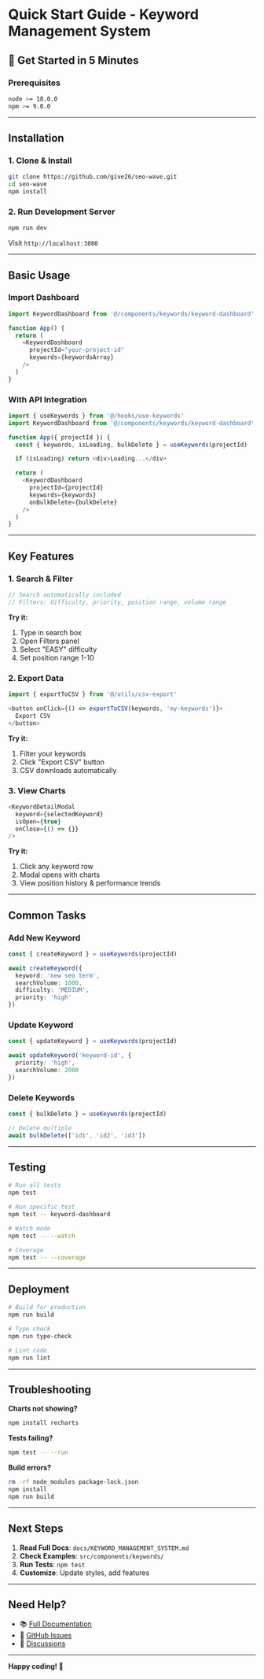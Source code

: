 # Quick Start Guide - Keyword Management System

## 🚀 Get Started in 5 Minutes

### Prerequisites

```bash
node >= 18.0.0
npm >= 9.0.0
```

---

## Installation

### 1. Clone & Install

```bash
git clone https://github.com/give26/seo-wave.git
cd seo-wave
npm install
```

### 2. Run Development Server

```bash
npm run dev
```

Visit `http://localhost:3000`

---

## Basic Usage

### Import Dashboard

```typescript
import KeywordDashboard from '@/components/keywords/keyword-dashboard'

function App() {
  return (
    <KeywordDashboard
      projectId="your-project-id"
      keywords={keywordsArray}
    />
  )
}
```

### With API Integration

```typescript
import { useKeywords } from '@/hooks/use-keywords'
import KeywordDashboard from '@/components/keywords/keyword-dashboard'

function App({ projectId }) {
  const { keywords, isLoading, bulkDelete } = useKeywords(projectId)

  if (isLoading) return <div>Loading...</div>

  return (
    <KeywordDashboard
      projectId={projectId}
      keywords={keywords}
      onBulkDelete={bulkDelete}
    />
  )
}
```

---

## Key Features

### 1. Search & Filter

```typescript
// Search automatically included
// Filters: difficulty, priority, position range, volume range
```

**Try it:**
1. Type in search box
2. Open Filters panel
3. Select "EASY" difficulty
4. Set position range 1-10

### 2. Export Data

```typescript
import { exportToCSV } from '@/utils/csv-export'

<button onClick={() => exportToCSV(keywords, 'my-keywords')}>
  Export CSV
</button>
```

**Try it:**
1. Filter your keywords
2. Click "Export CSV" button
3. CSV downloads automatically

### 3. View Charts

```typescript
<KeywordDetailModal
  keyword={selectedKeyword}
  isOpen={true}
  onClose={() => {}}
/>
```

**Try it:**
1. Click any keyword row
2. Modal opens with charts
3. View position history & performance trends

---

## Common Tasks

### Add New Keyword

```typescript
const { createKeyword } = useKeywords(projectId)

await createKeyword({
  keyword: 'new seo term',
  searchVolume: 1000,
  difficulty: 'MEDIUM',
  priority: 'high'
})
```

### Update Keyword

```typescript
const { updateKeyword } = useKeywords(projectId)

await updateKeyword('keyword-id', {
  priority: 'high',
  searchVolume: 2000
})
```

### Delete Keywords

```typescript
const { bulkDelete } = useKeywords(projectId)

// Delete multiple
await bulkDelete(['id1', 'id2', 'id3'])
```

---

## Testing

```bash
# Run all tests
npm test

# Run specific test
npm test -- keyword-dashboard

# Watch mode
npm test -- --watch

# Coverage
npm test -- --coverage
```

---

## Deployment

```bash
# Build for production
npm run build

# Type check
npm run type-check

# Lint code
npm run lint
```

---

## Troubleshooting

**Charts not showing?**
```bash
npm install recharts
```

**Tests failing?**
```bash
npm test -- --run
```

**Build errors?**
```bash
rm -rf node_modules package-lock.json
npm install
npm run build
```

---

## Next Steps

1. **Read Full Docs**: `docs/KEYWORD_MANAGEMENT_SYSTEM.md`
2. **Check Examples**: `src/components/keywords/`
3. **Run Tests**: `npm test`
4. **Customize**: Update styles, add features

---

## Need Help?

- 📚 [Full Documentation](./KEYWORD_MANAGEMENT_SYSTEM.md)
- 🐛 [GitHub Issues](https://github.com/give26/seo-wave/issues)
- 💬 [Discussions](https://github.com/give26/seo-wave/discussions)

---

**Happy coding! 🎉**
